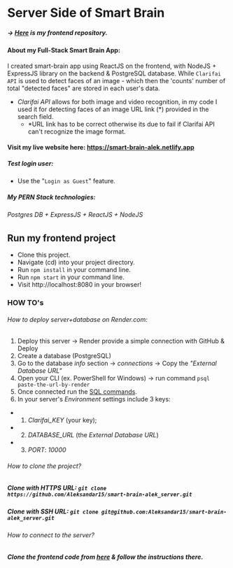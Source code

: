 ﻿# <h1>Server Side of Smart Brain</h1>
##### -> <a href="https://github.com/Aleksandar15/smart-brain-alek">Here</a> is my frontend repository.
#### About my Full-Stack Smart Brain App:

I created smart-brain app using ReactJS on the frontend, with NodeJS + ExpressJS library on the backend & PostgreSQL database. While `Clarifai API` is used to detect faces of an image - which then the 'counts' number of total "detected faces" are stored in each user's data.
- *Clarifai API* allows for both image and video recognition, in my code I used it for detecting faces of an image URL link (*) provided in the search field.
  - *URL link has to be correct otherwise its due to fail if Clarifai API can't recognize the image format.

#### Visit my live website here: https://smart-brain-alek.netlify.app

##### Test login user:

- Use the "`Login as Guest`" feature.

##### My PERN Stack technologies:

###### Postgres DB + ExpressJS + ReactJS + NodeJS

## Run my frontend project

- Clone this project.
- Navigate (cd) into your project directory.
- Run `npm install` in your command line.
- Run `npm start` in your command line.
- Visit http://localhost:8080 in your browser!

### HOW TO's

###### How to deploy server+database on Render.com:
1. Deploy this server -> Render provide a simple connection with GitHub & Deploy
2. Create a database (PostgreSQL)
3. Go to the database *info* section -> *connections* -> Copy the *"External Database URL"*
4. Open your CLI (ex. PowerShell for Windows) -> run command `psql paste-the-url-by-render`
5. Once connected run the <a href="https://github.com/Aleksandar15/smart-brain-alek_server/blob/master/database.sql">SQL commands</a>.
6. In your server's *Environment* settings include 3 keys: 
-  1. *Clarifai_KEY* (your key);
-  2. *DATABASE_URL* (the *External Database URL*)
-  3. *PORT*: *10000*

###### How to clone the project?

##### Clone with HTTPS URL: `git clone https://github.com/Aleksandar15/smart-brain-alek_server.git`

##### Clone with SSH URL: `git clone git@github.com:Aleksandar15/smart-brain-alek_server.git`

###### How to connect to the server?

##### Clone the frontend code from <a href="https://github.com/Aleksandar15/smart-brain-alek">here</a> & follow the instructions there.
